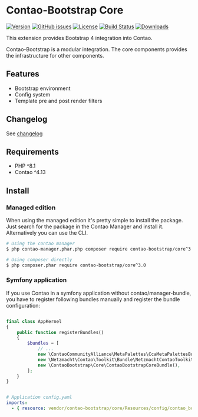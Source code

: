 Contao-Bootstrap Core
=====================

[![Version](https://img.shields.io/packagist/v/contao-bootstrap/core.svg?style=for-the-badge&label=Latest)](http://packagist.org/packages/contao-bootstrap/core)
[![GitHub issues](https://img.shields.io/github/issues/contao-bootstrap/core.svg?style=for-the-badge&logo=github)](https://github.com/contao-bootstrap/core/issues)
[![License](https://img.shields.io/packagist/l/contao-bootstrap/core.svg?style=for-the-badge&label=License)](http://packagist.org/packages/contao-bootstrap/core)
[![Build Status](https://img.shields.io/github/workflow/status/contao-bootstrap/core/Code%20Quality%20Diagnostics/master?style=for-the-badge)](https://github.com/contao-bootstrap/core/actions/workflows/diagnostics.yml)
[![Downloads](https://img.shields.io/packagist/dt/contao-bootstrap/core.svg?style=for-the-badge&label=Downloads)](http://packagist.org/packages/contao-bootstrap/core)

This extension provides Bootstrap 4 integration into Contao.

Contao-Bootstrap is a modular integration. The core components provides the infrastructure for other components.

Features
--------

 - Bootstrap environment
 - Config system
 - Template pre and post render filters

Changelog
---------

See [changelog](CHANGELOG.md)

Requirements
------------

 - PHP ^8.1
 - Contao ^4.13


Install
-------

### Managed edition

When using the managed edition it's pretty simple to install the package. Just search for the package in the
Contao Manager and install it. Alternatively you can use the CLI.

```bash
# Using the contao manager
$ php contao-manager.phar.php composer require contao-bootstrap/core^3.0

# Using composer directly
$ php composer.phar require contao-bootstrap/core^3.0
```

### Symfony application

If you use Contao in a symfony application without contao/manager-bundle, you have to register following bundles
manually and register the bundle configuration:

```php

final class AppKernel
{
    public function registerBundles()
    {
        $bundles = [
            // ...
            new \ContaoCommunityAlliance\MetaPalettes\CcaMetaPalettesBundle(),
            new \Netzmacht\Contao\Toolkit\Bundle\NetzmachtContaoToolkitBundle(),
            new \ContaoBootstrap\Core\ContaoBootstrapCoreBundle(),
        ];
    }
}

```

```yaml

# Application config.yaml
imports:
  - { resource: vendor/contao-bootstrap/core/Resources/config/contao_bootstrap.yaml }

```
